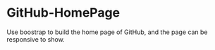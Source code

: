 # GitHub-HomePage
Use boostrap to build the home page of GitHub, and the page can be responsive to show.
